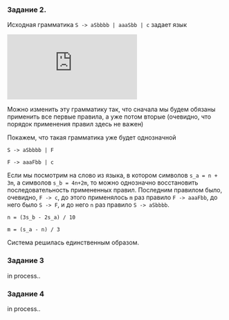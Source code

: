 ### Задание 2.

Исходная грамматика `S -> aSbbbb | aaaSbb | c` задает язык 

![language](https://latex.codecogs.com/gif.latex?L%20%3D%20%5C%7Ba%5E%7Bx&plus;3y%7Dcb%5E%7B4x&plus;2y%7D%20%7C%20x%2C%20y%20%5Cge0%5C%7D)

Можно изменить эту грамматику так, что сначала мы будем обязаны применить все первые правила, а уже потом вторые (очевидно,
что порядок применения правил здесь не важен)

Покажем, что такая грамматика уже будет однозначной 

`S -> aSbbbb | F`

`F -> aaaFbb | c`

Если мы посмотрим на слово из языка, в котором символов `s_a = n + 3m`, а символов `s_b = 4n+2m`, то можно однозначно восстановить 
последовательность примененных правил. Последним правилом было, очевидно, `F -> c`, до этого применялось `m` раз правило
`F -> aaaFbb`, до него было `S -> F`, и до него `n` раз правило `S -> aSbbbb`.

`n = (3s_b - 2s_a) / 10`

`m = (s_a - n) / 3`

Система решилась единственным образом.

### Задание 3

in process..

### Задание 4

in process..
